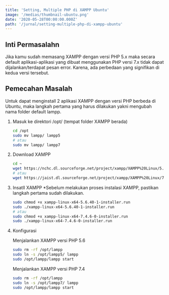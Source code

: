 ```yaml
---
title: 'Setting, Multiple PHP di XAMPP Ubuntu'
image: '/medias/thumbnail-ubuntu.png'
date: '2020-05-28T00:00:00.000Z'
path: '/jurnal/setting-multiple-php-di-xampp-ubuntu'
---
```


## Inti Permasalahn

Jika kamu sudah memasang XAMPP dengan versi PHP 5.x maka secara default aplikasi-aplikasi yang dibuat menggunakan PHP versi 7.x tidak dapat dijalankan/terdapat pesan error. Karena, ada perbedaan yang signifikan di kedua versi tersebut.

## Pemecahan Masalah

Untuk dapat menginstall 2 aplikasi XAMPP dengan versi PHP berbeda di Ubuntu, maka langkah pertama yang harus dilakukan yakni mengubah nama folder default lampp.

1. Masuk ke direktori /opt/ (tempat folder XAMPP berada)
   ```bash
   cd /opt
   sudo mv lampp/ lampp5
   # atau
   sudo mv lampp/ lampp7
   ```
1. Download XAMPP
   ```bash
   cd ~
   wget https://nchc.dl.sourceforge.net/project/xampp/XAMPP%20Linux/5.6.40/xampp-linux-x64-5.6.40-1-installer.run
   # atau
   wget https://jaist.dl.sourceforge.net/project/xampp/XAMPP%20Linux/7.4.6/xampp-linux-x64-7.4.6-0-installer.run
   ```
1. Insatll XAMPP <span className="note">*Sebelum melakukan proses instalasi XAMPP, pastikan langkah pertama sudah dilakukan.</span>
   ```bash
   sudo chmod +x xampp-linux-x64-5.6.40-1-installer.run
   sudo ./xampp-linux-x64-5.6.40-1-installer.run
   # atau
   sudo chmod +x xampp-linux-x64-7.4.6-0-installer.run
   sudo ./xampp-linux-x64-7.4.6-0-installer.run
   ```
1. Konfigurasi
   <div className="filename">Menjalankan XAMPP versi PHP 5.6</div>

   ```bash
   sudo rm -rf /opt/lampp
   sudo ln -s /opt/lampp5/ lampp
   sudo /opt/lampp/lampp start
   ```

   <div className="filename">Menjalankan XAMPP versi PHP 7.4</div>

   ```bash
   sudo rm -rf /opt/lampp
   sudo ln -s /opt/lampp7/ lampp
   sudo /opt/lampp/lampp start
   ```
